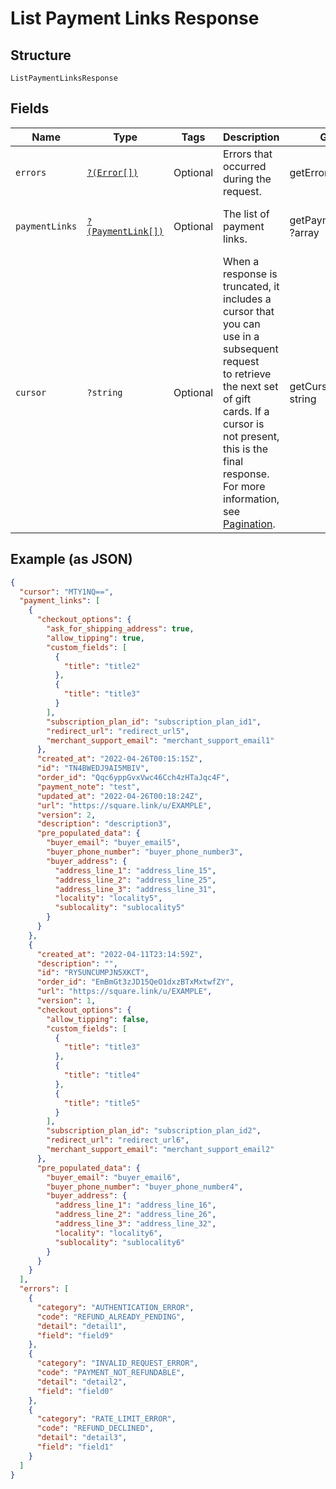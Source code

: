 
# List Payment Links Response

## Structure

`ListPaymentLinksResponse`

## Fields

| Name | Type | Tags | Description | Getter | Setter |
|  --- | --- | --- | --- | --- | --- |
| `errors` | [`?(Error[])`](../../doc/models/error.md) | Optional | Errors that occurred during the request. | getErrors(): ?array | setErrors(?array errors): void |
| `paymentLinks` | [`?(PaymentLink[])`](../../doc/models/payment-link.md) | Optional | The list of payment links. | getPaymentLinks(): ?array | setPaymentLinks(?array paymentLinks): void |
| `cursor` | `?string` | Optional | When a response is truncated, it includes a cursor that you can use in a subsequent request<br>to retrieve the next set of gift cards. If a cursor is not present, this is the final response.<br>For more information, see [Pagination](https://developer.squareup.com/docs/basics/api101/pagination). | getCursor(): ?string | setCursor(?string cursor): void |

## Example (as JSON)

```json
{
  "cursor": "MTY1NQ==",
  "payment_links": [
    {
      "checkout_options": {
        "ask_for_shipping_address": true,
        "allow_tipping": true,
        "custom_fields": [
          {
            "title": "title2"
          },
          {
            "title": "title3"
          }
        ],
        "subscription_plan_id": "subscription_plan_id1",
        "redirect_url": "redirect_url5",
        "merchant_support_email": "merchant_support_email1"
      },
      "created_at": "2022-04-26T00:15:15Z",
      "id": "TN4BWEDJ9AI5MBIV",
      "order_id": "Qqc6yppGvxVwc46Cch4zHTaJqc4F",
      "payment_note": "test",
      "updated_at": "2022-04-26T00:18:24Z",
      "url": "https://square.link/u/EXAMPLE",
      "version": 2,
      "description": "description3",
      "pre_populated_data": {
        "buyer_email": "buyer_email5",
        "buyer_phone_number": "buyer_phone_number3",
        "buyer_address": {
          "address_line_1": "address_line_15",
          "address_line_2": "address_line_25",
          "address_line_3": "address_line_31",
          "locality": "locality5",
          "sublocality": "sublocality5"
        }
      }
    },
    {
      "created_at": "2022-04-11T23:14:59Z",
      "description": "",
      "id": "RY5UNCUMPJN5XKCT",
      "order_id": "EmBmGt3zJD15QeO1dxzBTxMxtwfZY",
      "url": "https://square.link/u/EXAMPLE",
      "version": 1,
      "checkout_options": {
        "allow_tipping": false,
        "custom_fields": [
          {
            "title": "title3"
          },
          {
            "title": "title4"
          },
          {
            "title": "title5"
          }
        ],
        "subscription_plan_id": "subscription_plan_id2",
        "redirect_url": "redirect_url6",
        "merchant_support_email": "merchant_support_email2"
      },
      "pre_populated_data": {
        "buyer_email": "buyer_email6",
        "buyer_phone_number": "buyer_phone_number4",
        "buyer_address": {
          "address_line_1": "address_line_16",
          "address_line_2": "address_line_26",
          "address_line_3": "address_line_32",
          "locality": "locality6",
          "sublocality": "sublocality6"
        }
      }
    }
  ],
  "errors": [
    {
      "category": "AUTHENTICATION_ERROR",
      "code": "REFUND_ALREADY_PENDING",
      "detail": "detail1",
      "field": "field9"
    },
    {
      "category": "INVALID_REQUEST_ERROR",
      "code": "PAYMENT_NOT_REFUNDABLE",
      "detail": "detail2",
      "field": "field0"
    },
    {
      "category": "RATE_LIMIT_ERROR",
      "code": "REFUND_DECLINED",
      "detail": "detail3",
      "field": "field1"
    }
  ]
}
```


